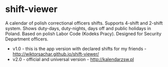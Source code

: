 # shift-viewer
A calendar of polish correctional officers shifts. Supports 4-shift and 2-shift system. Shows duty-days, duty-nights, days off and public holidays in Poland. Based on polish Labor Code (Kodeks Pracy). 
Designed for Security Department officers.
- v1.0 - this is the app version with declared shifts for my friends - http://wiktorsachar.github.io/shift-viewer/
- v2.0 - official and universal version - http://kalendarzsw.pl
